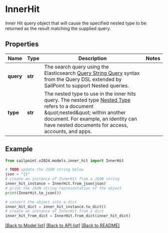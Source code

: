 # InnerHit

Inner Hit query object that will cause the specified nested type to be returned as the result matching the supplied query.

## Properties

Name | Type | Description | Notes
------------ | ------------- | ------------- | -------------
**query** | **str** | The search query using the Elasticsearch [Query String Query](https://www.elastic.co/guide/en/elasticsearch/reference/5.2/query-dsl-query-string-query.html#query-string) syntax from the Query DSL extended by SailPoint to support Nested queries. | 
**type** | **str** | The nested type to use in the inner hits query.  The nested type [Nested Type](https://www.elastic.co/guide/en/elasticsearch/reference/current/nested.html) refers to a document \&quot;nested\&quot; within another document. For example, an identity can have nested documents for access, accounts, and apps. | 

## Example

```python
from sailpoint.v2024.models.inner_hit import InnerHit

# TODO update the JSON string below
json = "{}"
# create an instance of InnerHit from a JSON string
inner_hit_instance = InnerHit.from_json(json)
# print the JSON string representation of the object
print(InnerHit.to_json())

# convert the object into a dict
inner_hit_dict = inner_hit_instance.to_dict()
# create an instance of InnerHit from a dict
inner_hit_from_dict = InnerHit.from_dict(inner_hit_dict)
```
[[Back to Model list]](../README.md#documentation-for-models) [[Back to API list]](../README.md#documentation-for-api-endpoints) [[Back to README]](../README.md)


